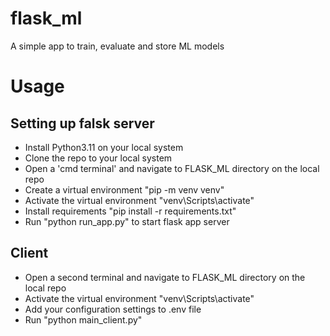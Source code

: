 # flask_ml
A simple app to train, evaluate and store ML models
# Usage
## Setting up falsk server
* Install Python3.11 on your local system
* Clone the repo to your local system
* Open a 'cmd terminal' and navigate to FLASK_ML directory on the local repo
* Create a virtual environment "pip -m venv venv"
* Activate the virtual environment "venv\Scripts\activate"
* Install requirements "pip install -r requirements.txt"
* Run "python run_app.py" to start flask app server

## Client
* Open a second terminal and navigate to FLASK_ML directory on the local repo
* Activate the virtual environment "venv\Scripts\activate"
* Add your configuration settings to .env file
* Run "python main_client.py"
